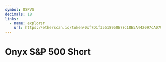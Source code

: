 ```yaml
---
symbol: OSPVS
decimals: 18
links:
  - name: explorer
    url: https://etherscan.io/token/0xf7D1f35518950E78c18E5A442097cA07962f4D8A
---
```


# Onyx S&P 500 Short
